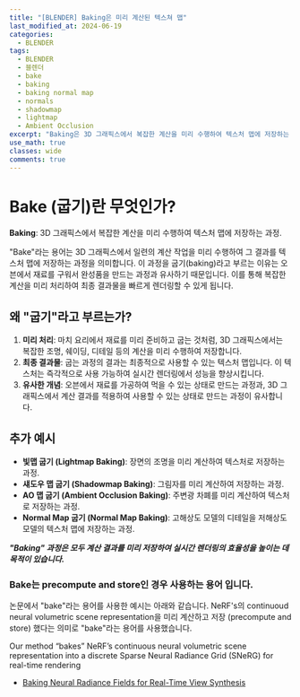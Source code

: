 ```yaml
---
title: "[BLENDER] Baking은 미리 계산된 텍스쳐 맵"
last_modified_at: 2024-06-19
categories:
  - BLENDER
tags:
  - BLENDER
  - 블렌더
  - bake
  - baking
  - baking normal map
  - normals
  - shadowmap
  - lightmap
  - Ambient Occlusion
excerpt: "Baking은 3D 그래픽스에서 복잡한 계산을 미리 수행하여 텍스처 맵에 저장하는 과정입니다."
use_math: true
classes: wide
comments: true
---
```


# Bake (굽기)란 무엇인가?

**Baking**: 3D 그래픽스에서 복잡한 계산을 미리 수행하여 텍스처 맵에 저장하는 과정.

"Bake"라는 용어는 3D 그래픽스에서 일련의 계산 작업을 미리 수행하여 그 결과를 텍스처 맵에 저장하는 과정을 의미합니다. 이 과정을 굽기(baking)라고 부르는 이유는 오븐에서 재료를 구워서 완성품을 만드는 과정과 유사하기 때문입니다. 이를 통해 복잡한 계산을 미리 처리하여 최종 결과물을 빠르게 렌더링할 수 있게 됩니다.

## 왜 "굽기"라고 부르는가?

1. **미리 처리**: 마치 요리에서 재료를 미리 준비하고 굽는 것처럼, 3D 그래픽스에서는 복잡한 조명, 쉐이딩, 디테일 등의 계산을 미리 수행하여 저장합니다.
2. **최종 결과물**: 굽는 과정의 결과는 최종적으로 사용할 수 있는 텍스처 맵입니다. 이 텍스처는 즉각적으로 사용 가능하여 실시간 렌더링에서 성능을 향상시킵니다.
3. **유사한 개념**: 오븐에서 재료를 가공하여 먹을 수 있는 상태로 만드는 과정과, 3D 그래픽스에서 계산 결과를 적용하여 사용할 수 있는 상태로 만드는 과정이 유사합니다.

## 추가 예시

- **빛맵 굽기 (Lightmap Baking)**: 장면의 조명을 미리 계산하여 텍스처로 저장하는 과정.
- **섀도우 맵 굽기 (Shadowmap Baking)**: 그림자를 미리 계산하여 저장하는 과정.
- **AO 맵 굽기 (Ambient Occlusion Baking)**: 주변광 차폐를 미리 계산하여 텍스처로 저장하는 과정.
- **Normal Map 굽기 (Normal Map Baking)**: 고해상도 모델의 디테일을 저해상도 모델의 텍스처 맵에 저장하는 과정.

***"Baking" 과정은 모두 계산 결과를 미리 저장하여 실시간 렌더링의 효율성을 높이는 데 목적이 있습니다.***

### Bake는 precompute and store인 경우 사용하는 용어 입니다.
논문에서 "bake"라는 용어를 사용한 예시는 아래와 같습니다. NeRF's의 continuoud neural volumetric scene representation을 미리 계산하고 저장 (precompute and store) 했다는 의미로 "bake"라는 용어를 사용했습니다.

Our method “bakes” NeRF’s continuous neural volumetric scene representation into a discrete Sparse Neural Radiance Grid (SNeRG) for real-time rendering

 - [Baking Neural Radiance Fields for Real-Time View Synthesis](https://arxiv.org/abs/2103.14645)
 
